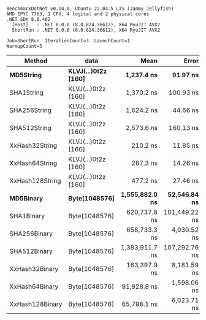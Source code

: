 ```

BenchmarkDotNet v0.14.0, Ubuntu 22.04.5 LTS (Jammy Jellyfish)
AMD EPYC 7763, 1 CPU, 4 logical and 2 physical cores
.NET SDK 8.0.402
  [Host]   : .NET 8.0.8 (8.0.824.36612), X64 RyuJIT AVX2
  ShortRun : .NET 8.0.8 (8.0.824.36612), X64 RyuJIT AVX2

Job=ShortRun  IterationCount=3  LaunchCount=1  
WarmupCount=3  

```
| Method          | data                | Mean           | Error         | StdDev      | Min            | Max            | Gen0   | Allocated |
|---------------- |-------------------- |---------------:|--------------:|------------:|---------------:|---------------:|-------:|----------:|
| **MD5String**       | **KLVJ(...)0t2z [160]** |     **1,237.4 ns** |      **91.97 ns** |     **5.04 ns** |     **1,232.5 ns** |     **1,242.6 ns** | **0.0134** |    **1128 B** |
| SHA1String      | KLVJ(...)0t2z [160] |     1,370.2 ns |     100.93 ns |     5.53 ns |     1,366.3 ns |     1,376.5 ns | 0.0153 |    1416 B |
| SHA256String    | KLVJ(...)0t2z [160] |     1,624.2 ns |      44.66 ns |     2.45 ns |     1,622.1 ns |     1,626.9 ns | 0.0210 |    1856 B |
| SHA512String    | KLVJ(...)0t2z [160] |     2,573.6 ns |     160.13 ns |     8.78 ns |     2,565.2 ns |     2,582.7 ns | 0.0381 |    3240 B |
| XxHash32String  | KLVJ(...)0t2z [160] |       210.2 ns |      11.85 ns |     0.65 ns |       209.7 ns |       211.0 ns | 0.0069 |     584 B |
| XxHash64String  | KLVJ(...)0t2z [160] |       287.3 ns |      14.26 ns |     0.78 ns |       286.6 ns |       288.1 ns | 0.0086 |     728 B |
| XxHash128String | KLVJ(...)0t2z [160] |       477.2 ns |      27.46 ns |     1.51 ns |       475.6 ns |       478.6 ns | 0.0134 |    1128 B |
| **MD5Binary**       | **Byte[1048576]**       | **1,555,882.0 ns** |  **52,546.84 ns** | **2,880.27 ns** | **1,554,194.9 ns** | **1,559,207.7 ns** |      **-** |      **41 B** |
| SHA1Binary      | Byte[1048576]       |   620,737.8 ns | 101,449.22 ns | 5,560.77 ns |   617,476.7 ns |   627,158.6 ns |      - |      49 B |
| SHA256Binary    | Byte[1048576]       |   658,733.3 ns |   4,030.52 ns |   220.93 ns |   658,588.2 ns |   658,987.5 ns |      - |      57 B |
| SHA512Binary    | Byte[1048576]       | 1,383,911.7 ns | 107,292.76 ns | 5,881.08 ns | 1,380,477.7 ns | 1,390,702.4 ns |      - |      89 B |
| XxHash32Binary  | Byte[1048576]       |   163,397.9 ns |   8,181.59 ns |   448.46 ns |   163,125.3 ns |   163,915.5 ns |      - |      32 B |
| XxHash64Binary  | Byte[1048576]       |    91,928.8 ns |   1,598.06 ns |    87.60 ns |    91,865.2 ns |    92,028.8 ns |      - |      32 B |
| XxHash128Binary | Byte[1048576]       |    65,798.1 ns |   6,023.71 ns |   330.18 ns |    65,602.8 ns |    66,179.3 ns |      - |      40 B |
